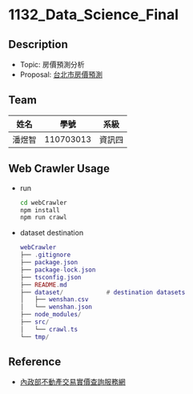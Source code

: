 # 1132_Data_Science_Final
## Description
- Topic: 房價預測分析
- Proposal: [台北市房價預測](https://www.canva.com/design/DAGlSR4TKlk/SbZ8ZRAKKVN7KZ4W6mOWIg/edit)

## Team
| 姓名   | 學號      | 系級   |
| ------ | --------- | ------ |
| 潘煜智 | 110703013 | 資訊四 |

## Web Crawler Usage
- run
    ```bash
    cd webCrawler
    npm install
    npm run crawl
    ```
- dataset destination
    ```lua
    webCrawler
    ├── .gitignore
    ├── package.json
    ├── package-lock.json
    ├── tsconfig.json
    ├── README.md
    ├── dataset/            # destination datasets
    │   ├── wenshan.csv
    │   └── wenshan.json
    ├── node_modules/
    ├── src/
    │   └── crawl.ts
    └── tmp/
    ```

## Reference
- [內政部不動產交易實價查詢服務網](https://lvr.land.moi.gov.tw/)